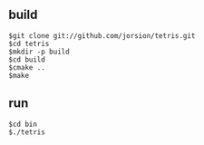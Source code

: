 ## build
	$git clone git://github.com/jorsion/tetris.git
	$cd tetris
	$mkdir -p build
	$cd build
	$cmake ..
	$make
	
## run
	$cd bin
	$./tetris
